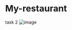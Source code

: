 # My-restaurant
task 2
![image](https://user-images.githubusercontent.com/99143742/152840939-4cd0c82a-8104-4db7-b248-36bdc2fa6d20.png)
